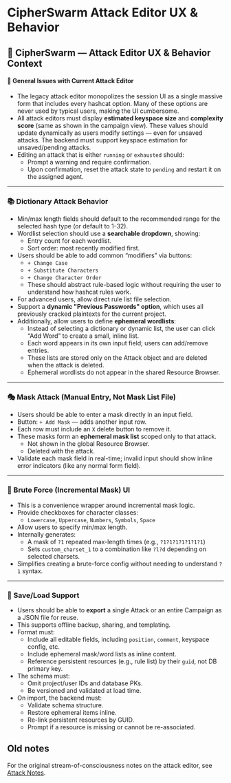 # CipherSwarm Attack Editor UX & Behavior

## 🧠 CipherSwarm — Attack Editor UX & Behavior Context

#### 🔁 General Issues with Current Attack Editor

- The legacy attack editor monopolizes the session UI as a single massive form that includes every hashcat option. Many of these options are never used by typical users, making the UI cumbersome.
- All attack editors must display **estimated keyspace size** and **complexity score** (same as shown in the campaign view). These values should update dynamically as users modify settings — even for unsaved attacks. The backend must support keyspace estimation for unsaved/pending attacks.
- Editing an attack that is either `running` or `exhausted` should:
  - Prompt a warning and require confirmation.
  - Upon confirmation, reset the attack state to `pending` and restart it on the assigned agent.

---

### 📚 Dictionary Attack Behavior

- Min/max length fields should default to the recommended range for the selected hash type (or default to 1-32).
- Wordlist selection should use a **searchable dropdown**, showing:
  - Entry count for each wordlist.
  - Sort order: most recently modified first.
- Users should be able to add common “modifiers” via buttons:
  - `+ Change Case`
  - `+ Substitute Characters`
  - `+ Change Character Order`
  - These should abstract rule-based logic without requiring the user to understand how hashcat rules work.
- For advanced users, allow direct rule list file selection.
- Support a **dynamic "Previous Passwords" option**, which uses all previously cracked plaintexts for the current project.
- Additionally, allow users to define **ephemeral wordlists**:
  - Instead of selecting a dictionary or dynamic list, the user can click “Add Word” to create a small, inline list.
  - Each word appears in its own input field; users can add/remove entries.
  - These lists are stored only on the Attack object and are deleted when the attack is deleted.
  - Ephemeral wordlists do not appear in the shared Resource Browser.

---

### 🎭 Mask Attack (Manual Entry, Not Mask List File)

- Users should be able to enter a mask directly in an input field.
- Button: `+ Add Mask` — adds another input row.
- Each row must include an `X` delete button to remove it.
- These masks form an **ephemeral mask list** scoped only to that attack.
  - Not shown in the global Resource Browser.
  - Deleted with the attack.
- Validate each mask field in real-time; invalid input should show inline error indicators (like any normal form field).

---

### 🔢 Brute Force (Incremental Mask) UI

- This is a convenience wrapper around incremental mask logic.
- Provide checkboxes for character classes:
  - `Lowercase`, `Uppercase`, `Numbers`, `Symbols`, `Space`
- Allow users to specify min/max length.
- Internally generates:
  - A mask of `?1` repeated max-length times (e.g., `?1?1?1?1?1?1?1`)
  - Sets `custom_charset_1` to a combination like `?l?d` depending on selected charsets.
- Simplifies creating a brute-force config without needing to understand `?1` syntax.

---

### 💾 Save/Load Support

- Users should be able to **export** a single Attack or an entire Campaign as a JSON file for reuse.
- This supports offline backup, sharing, and templating.
- Format must:
  - Include all editable fields, including `position`, `comment`, keyspace config, etc.
  - Include ephemeral mask/word lists as inline content.
  - Reference persistent resources (e.g., rule list) by their `guid`, not DB primary key.
- The schema must:
  - Omit project/user IDs and database PKs.
  - Be versioned and validated at load time.
- On import, the backend must:
  - Validate schema structure.
  - Restore ephemeral items inline.
  - Re-link persistent resources by GUID.
  - Prompt if a resource is missing or cannot be re-associated.

## Old notes

For the original stream-of-consciousness notes on the attack editor, see [Attack Notes](original_notes/attack.md).
